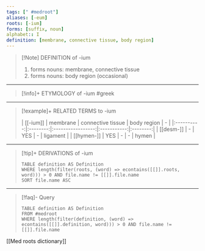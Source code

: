 ```yaml
---
tags: [" #medroot"]
aliases: [-eum]
roots: [-ium]
forms: [suffix, noun]
alphabet:: I
definition: [membrane, connective tissue, body region]
---
```

>[!Note] DEFINITION of -ium
>1. forms nouns: membrane, connective tissue
>2. forms nouns: body region (occasional)
_____
>[!info]+ ETYMOLOGY of -ium
>#greek
_____
>[!example]+ RELATED TERMS to -ium
>
>|  [[-ium]]  | membrane | connective tissue | body region |    -     |
|:----------:|:--------:|:-----------------:|:-----------:|:--------:|
| [[desm-]]  |    -     |        YES        |      -      | ligament |
| [[hymen-]] |   YES    |         -         |      -      |  hymen   |
_____
>[!tip]+ DERIVATIONS of -ium
>```dataview
>TABLE definition AS Definition 
>WHERE length(filter(roots, (word) => econtains([[]].roots, word))) > 0 AND file.name != [[]].file.name
>SORT file.name ASC
>```
_____
>[!faq]- Query
>
>```dataview
>TABLE definition AS Definition
>FROM #medroot
>WHERE length(filter(definition, (word) => econtains([[]].definition, word))) > 0 AND file.name != [[]].file.name
>```

[[Med roots dictionary]]